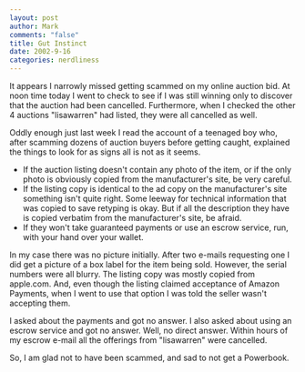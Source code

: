 ```yaml
--- 
layout: post
author: Mark
comments: "false"
title: Gut Instinct
date: 2002-9-16
categories: nerdliness
---
```

It appears I narrowly missed getting scammed on my online auction bid. At noon time today I went to check to see if I was still winning only to discover that the auction had been cancelled. Furthermore, when I checked the other 4 auctions "lisawarren" had listed, they were all cancelled as well.

Oddly enough just last week I read the account of a teenaged boy who, after scamming dozens of auction buyers before getting caught, explained the things to look for as signs all is not as it seems.
<ul>
<li>If the auction listing doesn't contain any photo of the item, or if the only photo is obviously copied from the manufacturer's site, be very careful. </li>

<li>If the listing copy is identical to the ad copy on the manufacturer's site something isn't quite right. Some leeway for technical information that was copied to save retyping is okay. But if all the description they have is copied verbatim from the manufacturer's site, be afraid.</li>

<li>If they won't take guaranteed payments or use an escrow service, run, with your hand over your wallet.</li>
</ul><p>
In my case there was no picture initially. After two e-mails requesting one I did get a picture of a box label for the item being sold. However, the serial numbers were all blurry. The listing copy was mostly copied from apple.com. And, even though the listing claimed acceptance of Amazon Payments, when I went to use that option I was told the seller wasn't accepting them.

I asked about the payments and got no answer. I also asked about using an escrow service and got no answer. Well, no direct answer. Within hours of my escrow e-mail all the offerings from "lisawarren" were cancelled.

So, I am glad not to have been scammed, and sad to not get a Powerbook.
